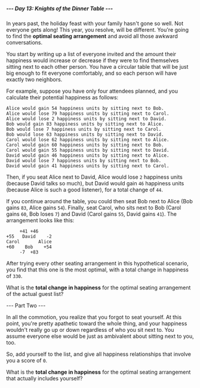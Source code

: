 ##### --- Day 13: Knights of the Dinner Table ---

In years past, the holiday feast with your family hasn't gone so well. Not
everyone gets along! This year, you resolve, will be different. You're going to
find the **optimal seating arrangement** and avoid all those awkward
conversations.

You start by writing up a list of everyone invited and the amount their
happiness would increase or decrease if they were to find themselves sitting
next to each other person. You have a circular table that will be just big
enough to fit everyone comfortably, and so each person will have exactly two
neighbors.

For example, suppose you have only four attendees planned, and you calculate
their potential happiness as follows:

```
Alice would gain 54 happiness units by sitting next to Bob.
Alice would lose 79 happiness units by sitting next to Carol.
Alice would lose 2 happiness units by sitting next to David.
Bob would gain 83 happiness units by sitting next to Alice.
Bob would lose 7 happiness units by sitting next to Carol.
Bob would lose 63 happiness units by sitting next to David.
Carol would lose 62 happiness units by sitting next to Alice.
Carol would gain 60 happiness units by sitting next to Bob.
Carol would gain 55 happiness units by sitting next to David.
David would gain 46 happiness units by sitting next to Alice.
David would lose 7 happiness units by sitting next to Bob.
David would gain 41 happiness units by sitting next to Carol.
```

Then, if you seat Alice next to David, Alice would lose `2` happiness units
(because David talks so much), but David would gain `46` happiness units
(because Alice is such a good listener), for a total change of `44`.

If you continue around the table, you could then seat Bob next to Alice (Bob
gains `83`, Alice gains `54`). Finally, seat Carol, who sits next to Bob (Carol
gains `60`, Bob loses `7`) and David (Carol gains `55`, David gains `41`). The
arrangement looks like this:

```
     +41 +46
+55   David    -2
Carol       Alice
+60    Bob    +54
     -7  +83
```

After trying every other seating arrangement in this hypothetical scenario, you
find that this one is the most optimal, with a total change in happiness of
`330`.

What is the **total change in happiness** for the optimal seating arrangement of
the actual guest list?

--- Part Two ---

In all the commotion, you realize that you forgot to seat yourself. At this
point, you're pretty apathetic toward the whole thing, and your happiness
wouldn't really go up or down regardless of who you sit next to. You assume
everyone else would be just as ambivalent about sitting next to you, too.

So, add yourself to the list, and give all happiness relationships that involve
you a score of `0`.

What is the **total change in happiness** for the optimal seating arrangement
that actually includes yourself?
